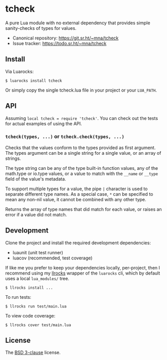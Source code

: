 # tcheck

A pure Lua module with no external dependency that provides simple sanity-checks of types for values.

* Canonical repository: https://git.sr.ht/~mna/tcheck
* Issue tracker: https://todo.sr.ht/~mna/tcheck

## Install

Via Luarocks:

```
$ luarocks install tcheck
```

Or simply copy the single tcheck.lua file in your project or your `LUA_PATH`.

## API

Assuming `local tcheck = require 'tcheck'`. You can check out the tests for actual examples of using the API.

### `tcheck(types, ...)` or `tcheck.check(types, ...)`

Checks that the values conform to the types provided as first argument.
The types argument can be a single string for a single value, or an array
of strings.

The type string can be any of the type built-in function values, any of the
math.type or io.type values, or a value to match with the `__name` or `__type`
field of the value's metadata.

To support multiple types for a value, the pipe `|` character is used to
separate different type names. As a special case, `*` can be specified
to mean any non-nil value, it cannot be combined with any other type.

Returns the array of type names that did match for each value, or raises
an error if a value did not match.

## Development

Clone the project and install the required development dependencies:

* luaunit (unit test runner)
* luacov (recommended, test coverage)

If like me you prefer to keep your dependencies locally, per-project, then I recommend using my [llrocks] wrapper of the `luarocks` cli, which by default uses a local `lua_modules/` tree.

```
$ llrocks install ...
```

To run tests:

```
$ llrocks run test/main.lua
```

To view code coverage:

```
$ llrocks cover test/main.lua
```

## License

The [BSD 3-clause][bsd] license.

[bsd]: http://opensource.org/licenses/BSD-3-Clause
[llrocks]: https://git.sr.ht/~mna/llrocks
